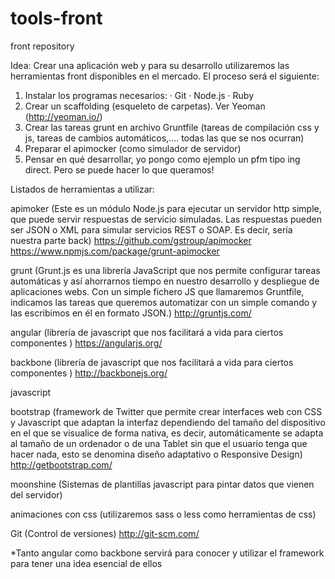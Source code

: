 # tools-front
front repository

Idea:
Crear una aplicación web y para su desarrollo utilizaremos las herramientas front disponibles en el mercado.
El proceso será el siguiente:
1. Instalar los programas necesarios:
· Git
· Node.js
· Ruby
2. Crear un scaffolding (esqueleto de carpetas). Ver Yeoman (http://yeoman.io/)
3. Crear las tareas grunt en archivo Gruntfile (tareas de compilación css y js, tareas de cambios automáticos,.... todas las que se nos ocurran)
4. Preparar el apimocker (como simulador de servidor)
5. Pensar en qué desarrollar, yo pongo como ejemplo un pfm tipo ing direct. Pero se puede hacer lo que queramos!

		
Listados de herramientas a utilizar:

apimoker
(Este es un módulo Node.js para ejecutar un servidor http simple, que puede servir respuestas de servicio simuladas. Las respuestas pueden ser JSON o XML para simular servicios REST o SOAP. Es decir, sería nuestra parte back)
https://github.com/gstroup/apimocker
https://www.npmjs.com/package/grunt-apimocker

grunt
(Grunt.js es una librería JavaScript que nos permite configurar tareas automáticas y así ahorrarnos tiempo en nuestro desarrollo y despliegue de aplicaciones webs.
Con un simple fichero JS que llamaremos Gruntfile, indicamos las tareas que queremos automatizar con un simple comando y las escribimos en él en formato JSON.)
http://gruntjs.com/

angular
(librería de javascript que nos facilitará a vida para ciertos componentes )
https://angularjs.org/


backbone
(librería de javascript que nos facilitará a vida para ciertos componentes )
http://backbonejs.org/


javascript

bootstrap
(framework de Twitter que permite crear interfaces web con CSS y Javascript que adaptan la interfaz dependiendo del tamaño del dispositivo en el que se visualice de forma nativa, es decir, automáticamente se adapta al tamaño de un ordenador o de una Tablet sin que el usuario tenga que hacer nada, esto se denomina diseño adaptativo o Responsive Design)
http://getbootstrap.com/


moonshine
(Sistemas de plantillas javascript para pintar datos que vienen del servidor)

animaciones con css 
(utilizaremos sass o less como herramientas de css)

Git
(Control de versiones)
http://git-scm.com/


*Tanto angular como backbone servirá para conocer y utilizar el  framework para tener una idea esencial de ellos

